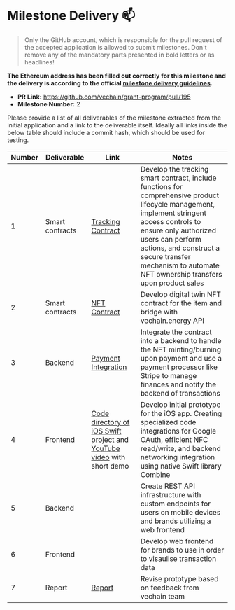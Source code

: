 # Milestone Delivery :mailbox:

> Only the GitHub account, which is responsible for the pull request of the accepted application is allowed to submit milestones. Don't remove any of the mandatory parts presented in bold letters or as headlines!

**The Ethereum address has been filled out correctly for this milestone and the delivery is according to the official [milestone delivery guidelines](../#milestone-delivery-process).**  

* **PR Link:** https://github.com/vechain/grant-program/pull/195
* **Milestone Number:** 2

Please provide a list of all deliverables of the milestone extracted from the initial application and a link to the deliverable itself. Ideally all links inside the below table should include a commit hash, which should be used for testing.

| Number | Deliverable | Link | Notes |
| ------------- | ------------- | ------------- |------------- |
| 1 | Smart contracts | [Tracking Contract](https://github.com/jjjutla/FibreTag/blob/main/backend/contracts/contracts/Tracking.sol)| Develop the tracking smart contract, include functions for comprehensive product lifecycle management, implement stringent access controls to ensure only authorized users can perform actions, and construct a secure transfer mechanism to automate NFT ownership transfers upon product sales |
| 2 | Smart contracts | [NFT Contract](https://github.com/jjjutla/FibreTag/blob/main/backend/contracts/contracts/NFT.sol) | Develop digital twin NFT contract for the item and bridge with vechain.energy API |
| 3 | Backend |[Payment Integration](https://github.com/jjjutla/FibreTag/blob/main/backend/src/payments/List/index.tsx) | Integrate the contract into a backend to handle the NFT minting/burning upon payment and use a payment processor like Stripe to manage finances and notify the backend of transactions |
| 4 | Frontend | [Code directory of iOS Swift project](https://github.com/jjjutla/FibreTag/tree/main/FibreTag/FibreTag) and [YouTube video](https://youtu.be/KkgJxR6IqD8) with short demo| Develop initial prototype for the iOS app. Creating specialized code integrations for Google OAuth, efficient NFC read/write, and backend networking integration using native Swift library Combine |
| 5 | Backend |  | Create REST API infrastructure with custom endpoints for users on mobile devices and brands utilizing a web frontend |
| 6 | Frontend |  | Develop web frontend for brands to use in order to visaulise transaction data |
| 7 | Report | [Report](https://docs.google.com/document/d/1V4ucJSSbfCUH3a5LGkjh1XApgK8KNwRhua8oZjBMEnA/edit?usp=sharing) | Revise prototype based on feedback from vechain team |
